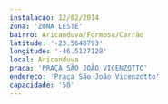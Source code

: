 ```yaml
---
instalacao: 12/02/2014
zona: 'ZONA LESTE'
bairro: Aricanduva/Formosa/Carrão
latitude: '-23.5648793'
longitude: '-46.5127128'
local: Aricanduva
praca: 'PRAÇA SÃO JOÃO VICENZOTTO'
endereco: 'Praça São João Vicenzotto'
capacidade: '50'
---
```


